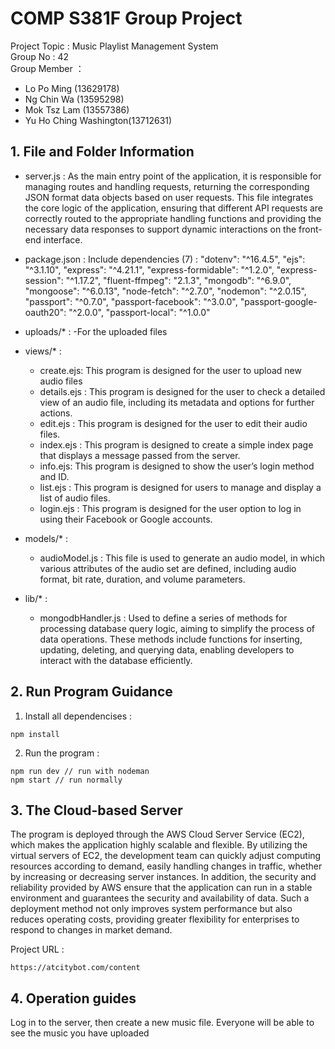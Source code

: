 # COMP S381F Group Project
Project Topic : Music Playlist Management System  
Group No : 42  
Group Member ：  
- Lo Po Ming (13629178)
- Ng Chin Wa (13595298)
- Mok Tsz Lam (13557386)
- Yu Ho Ching Washington(13712631)


## 1. File and Folder Information
- server.js : As the main entry point of the application, it is responsible for managing routes and handling requests, returning the corresponding JSON format data objects based on user requests. This file integrates the core logic of the application, ensuring that different API requests are correctly routed to the appropriate handling functions and providing the necessary data responses to support dynamic interactions on the front-end interface.

- package.json : Include dependencies (7) :
    "dotenv": "^16.4.5",
    "ejs": "^3.1.10",
    "express": "^4.21.1",
    "express-formidable": "^1.2.0",
    "express-session": "^1.17.2",
    "fluent-ffmpeg": "2.1.3",
    "mongodb": "^6.9.0",
    "mongoose": "^6.0.13",
    "node-fetch": "^2.7.0",
    "nodemon": "^2.0.15",
    "passport": "^0.7.0",
    "passport-facebook": "^3.0.0",
    "passport-google-oauth20": "^2.0.0",
    "passport-local": "^1.0.0"
- uploads/* :
    -For the uploaded files 
- views/* :
    - create.ejs: This program is designed for the user to upload new audio files
    - details.ejs : This program is designed for the user to check a detailed view of an audio file,
      including its metadata and options for further actions.
    - edit.ejs : This program is designed for the user to edit their audio files.
    - index.ejs : This program is designed to create a simple index page that displays a message            passed from the server.
    - info.ejs: This program is designed to show the user’s login method and ID.
    - list.ejs : This program is designed for users to manage and display a list of audio files.
    - login.ejs : This program is designed for the user option to log in using their Facebook or            Google accounts.
- models/* : 
    - audioModel.js : This file is used to generate an audio model, in which various attributes of the audio set are defined, including audio format, bit rate, duration, and volume parameters.
- lib/* : 
    - mongodbHandler.js : Used to define a series of methods for processing database query logic, aiming to simplify the process of data operations. These methods include functions for inserting, updating, deleting, and querying data, enabling developers to interact with the database efficiently.

## 2. Run Program Guidance
1. Install all dependencises :
```
npm install
```
2. Run the program :
```
npm run dev // run with nodeman
npm start // run normally
```

## 3. The Cloud-based Server
The program is deployed through the AWS Cloud Server Service (EC2), which makes the application highly scalable and flexible. By utilizing the virtual servers of EC2, the development team can quickly adjust computing resources according to demand, easily handling changes in traffic, whether by increasing or decreasing server instances. In addition, the security and reliability provided by AWS ensure that the application can run in a stable environment and guarantees the security and availability of data. Such a deployment method not only improves system performance but also reduces operating costs, providing greater flexibility for enterprises to respond to changes in market demand.

Project URL :

```
https://atcitybot.com/content
```
## 4. Operation guides
Log in to the server, then create a new music file. Everyone will be able to see the music you have uploaded




